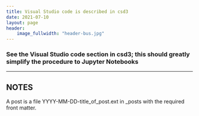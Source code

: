 ```yaml
---
title: Visual Studio code is described in csd3
date: 2021-07-10
layout: page
header:
    image_fullwidth: "header-bus.jpg"
---
```


### See the Visual Studio code section in csd3; this should greatly simplify the procedure to Jupyter Notebooks

<!--more-->

---

## NOTES

A post is a file YYYY-MM-DD-title_of_post.ext in _posts with the required front matter.

